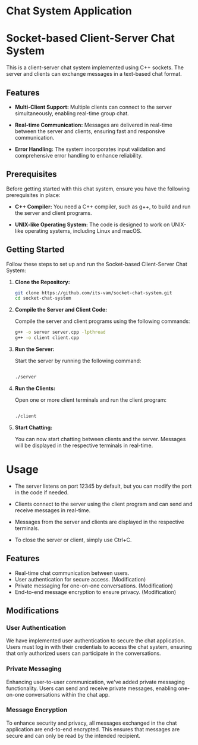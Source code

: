 # Chat System Application
# Socket-based Client-Server Chat System

This is a client-server chat system implemented using C++ sockets. The server and clients can exchange messages in a text-based chat format.

## Features

- **Multi-Client Support:** Multiple clients can connect to the server simultaneously, enabling real-time group chat.

- **Real-time Communication:** Messages are delivered in real-time between the server and clients, ensuring fast and responsive communication.

- **Error Handling:** The system incorporates input validation and comprehensive error handling to enhance reliability.

## Prerequisites

Before getting started with this chat system, ensure you have the following prerequisites in place:

- **C++ Compiler:** You need a C++ compiler, such as g++, to build and run the server and client programs.

- **UNIX-like Operating System:** The code is designed to work on UNIX-like operating systems, including Linux and macOS.

## Getting Started

Follow these steps to set up and run the Socket-based Client-Server Chat System:

1. **Clone the Repository:**

   ```bash
   git clone https://github.com/its-vam/socket-chat-system.git
   cd socket-chat-system
   
2. **Compile the Server and Client Code:**

   Compile the server and client programs using the following commands:

   ```bash
   g++ -o server server.cpp -lpthread
   g++ -o client client.cpp

3. **Run the Server:**

   Start the server by running the following command:

   ```bash

   ./server

4. **Run the Clients:**

   Open one or more client terminals and run the client program:

    ```bash

   ./client

5. **Start Chatting:**   

   You can now start chatting between clients and the server. Messages will be displayed in the respective terminals in real-time. 

# Usage

- The server listens on port 12345 by default, but you can modify the port in the code if needed.

- Clients connect to the server using the client program and can send and receive messages in real-time.

- Messages from the server and clients are displayed in the respective terminals.

- To close the server or client, simply use Ctrl+C.

## Features

- Real-time chat communication between users.
- User authentication for secure access. (Modification)
- Private messaging for one-on-one conversations. (Modification)
- End-to-end message encryption to ensure privacy. (Modification)

## Modifications

### User Authentication

We have implemented user authentication to secure the chat application. Users must log in with their credentials to access the chat system, ensuring that only authorized users can participate in the conversations.

### Private Messaging

Enhancing user-to-user communication, we've added private messaging functionality. Users can send and receive private messages, enabling one-on-one conversations within the chat app.

### Message Encryption

To enhance security and privacy, all messages exchanged in the chat application are end-to-end encrypted. This ensures that messages are secure and can only be read by the intended recipient.
